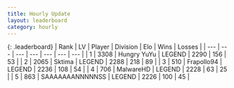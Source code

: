 ```yaml
---
title: Hourly Update
layout: leaderboard
category: hourly
---
```


{: .leaderboard}
| Rank | LV | Player | Division | Elo | Wins | Losses |
| --- | --- | --- | --- | --- | --- | --- |
| <span data-change="0">1</span> | 3308 | <span title="ID: 164871">Hungry YuYu</span> | LEGEND | <span data-change="0">2290</span> | <span data-change="0">156</span> | <span data-change="0">53</span> |
| <span data-change="0">2</span> | 2065 | <span title="ID: 353063">Sktima</span> | LEGEND | <span data-change="0">2288</span> | <span data-change="0">218</span> | <span data-change="0">89</span> |
| <span data-change="1">3</span> | 510 | <span title="ID: 712150">Frapollo94</span> | LEGEND | <span data-change="0">2236</span> | <span data-change="0">108</span> | <span data-change="0">54</span> |
| <span data-change="1">4</span> | 706 | <span title="ID: 261794">MalwareHD</span> | LEGEND | <span data-change="0">2228</span> | <span data-change="0">63</span> | <span data-change="0">25</span> |
| <span data-change="1">5</span> | 863 | <span title="ID: 174294">SAAAAAAANNNNNSS</span> | LEGEND | <span data-change="0">2226</span> | <span data-change="0">100</span> | <span data-change="0">45</span> |
